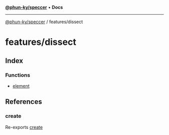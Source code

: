 [**@phun-ky/speccer**](../../README.md) • **Docs**

***

[@phun-ky/speccer](../../README.md) / features/dissect

# features/dissect

## Index

### Functions

- [element](functions/element.md)

## References

### create

Re-exports [create](utils/create/functions/create.md)
